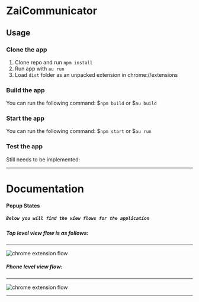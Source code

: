 # ZaiCommunicator

## Usage

### Clone the app

1.  Clone repo and run `npm install`
1.  Run app with `au run`
1.  Load `dist` folder as an unpacked extension in chrome://extensions

### Build the app

You can run the following command:
\$`npm build` or \$`au build`

### Start the app

You can run the following command:
\$`npm start` or \$`au run`

### Test the app

Still needs to be implemented:

---

# Documentation

#### Popup States

##### `Below you will find the view flows for the application`

##### Top level view flow is as follows:

---

![chrome extension flow](https://www.dropbox.com/s/ov3tm9rek1mdsp0/Webphone_auth_flow.png?dl=1)

##### Phone level view flow:

---

![chrome extension flow](https://www.dropbox.com/s/v4zavwo2xs1scgz/phone%20flows%20%282%29.jpg?dl=1)

---
